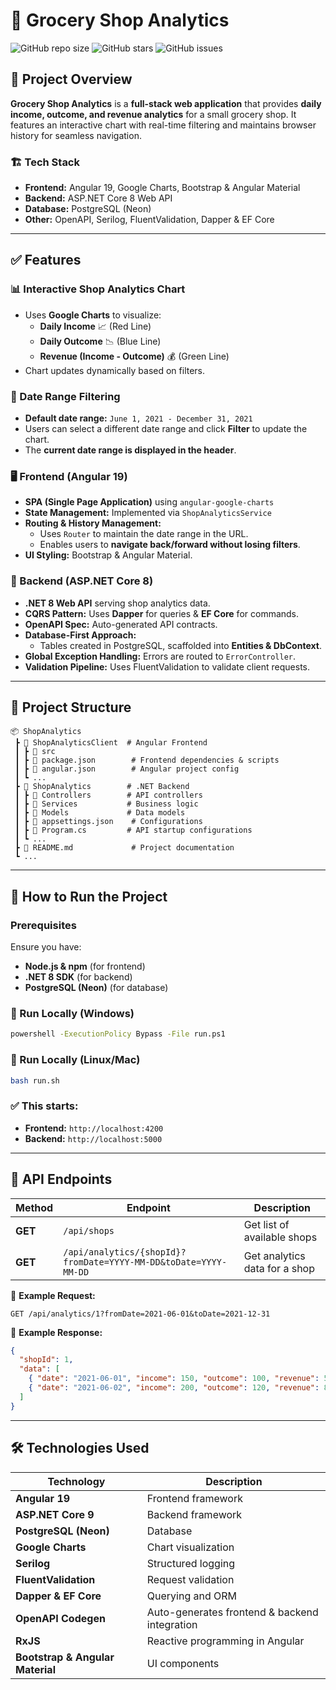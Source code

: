 ﻿# 🛒 Grocery Shop Analytics

![GitHub repo size](https://img.shields.io/github/repo-size/your-username/grocery-shop-analytics?style=flat-square)
![GitHub stars](https://img.shields.io/github/stars/your-username/grocery-shop-analytics?style=flat-square)
![GitHub issues](https://img.shields.io/github/issues/your-username/grocery-shop-analytics?style=flat-square)

## 📌 Project Overview
**Grocery Shop Analytics** is a **full-stack web application** that provides **daily income, outcome, and revenue analytics** for a small grocery shop. It features an interactive chart with real-time filtering and maintains browser history for seamless navigation.

### 🏗 Tech Stack
- **Frontend:** Angular 19, Google Charts, Bootstrap & Angular Material
- **Backend:** ASP.NET Core 8 Web API
- **Database:** PostgreSQL (Neon)
- **Other:** OpenAPI, Serilog, FluentValidation, Dapper & EF Core

---

## ✅ Features
### 📊 Interactive Shop Analytics Chart
- Uses **Google Charts** to visualize:
  - **Daily Income** 📈 (Red Line)
  - **Daily Outcome** 📉 (Blue Line)
  - **Revenue (Income - Outcome)** 💰 (Green Line)
- Chart updates dynamically based on filters.

### 📅 Date Range Filtering
- **Default date range:** `June 1, 2021 - December 31, 2021`
- Users can select a different date range and click **Filter** to update the chart.
- The **current date range is displayed in the header**.

### 🖥️ Frontend (Angular 19)
- **SPA (Single Page Application)** using `angular-google-charts`
- **State Management:** Implemented via `ShopAnalyticsService`
- **Routing & History Management:**
  - Uses `Router` to maintain the date range in the URL.
  - Enables users to **navigate back/forward without losing filters**.
- **UI Styling:** Bootstrap & Angular Material.

### 🚀 Backend (ASP.NET Core 8)
- **.NET 8 Web API** serving shop analytics data.
- **CQRS Pattern:** Uses **Dapper** for queries & **EF Core** for commands.
- **OpenAPI Spec:** Auto-generated API contracts.
- **Database-First Approach:**
  - Tables created in PostgreSQL, scaffolded into **Entities & DbContext**.
- **Global Exception Handling:** Errors are routed to `ErrorController`.
- **Validation Pipeline:** Uses FluentValidation to validate client requests.

---

## 📂 Project Structure
```
📦 ShopAnalytics
 ┣ 📂 ShopAnalyticsClient  # Angular Frontend
 ┃ ┣ 📂 src
 ┃ ┣ 📄 package.json        # Frontend dependencies & scripts
 ┃ ┣ 📄 angular.json        # Angular project config
 ┃ ┗ ...
 ┣ 📂 ShopAnalytics        # .NET Backend
 ┃ ┣ 📂 Controllers        # API controllers
 ┃ ┣ 📂 Services           # Business logic
 ┃ ┣ 📂 Models             # Data models
 ┃ ┣ 📄 appsettings.json    # Configurations
 ┃ ┣ 📄 Program.cs         # API startup configurations
 ┃ ┗ ...
 ┣ 📄 README.md             # Project documentation
 ┗ ...
```

---

## 🚀 How to Run the Project
### Prerequisites
Ensure you have:
- **Node.js & npm** (for frontend)
- **.NET 8 SDK** (for backend)
- **PostgreSQL (Neon)** (for database)

### 🏃 Run Locally (Windows)
```sh
powershell -ExecutionPolicy Bypass -File run.ps1
```

### 🏃 Run Locally (Linux/Mac)
```sh
bash run.sh
```

### ✅ This starts:
- **Frontend:** `http://localhost:4200`
- **Backend:** `http://localhost:5000`

---

## 🔗 API Endpoints
| Method | Endpoint | Description |
|--------|---------|-------------|
| **GET** | `/api/shops` | Get list of available shops |
| **GET** | `/api/analytics/{shopId}?fromDate=YYYY-MM-DD&toDate=YYYY-MM-DD` | Get analytics data for a shop |

📌 **Example Request:**
```http
GET /api/analytics/1?fromDate=2021-06-01&toDate=2021-12-31
```

📌 **Example Response:**
```json
{
  "shopId": 1,
  "data": [
    { "date": "2021-06-01", "income": 150, "outcome": 100, "revenue": 50 },
    { "date": "2021-06-02", "income": 200, "outcome": 120, "revenue": 80 }
  ]
}
```

---

## 🛠 Technologies Used
| Technology                       | Description |
|----------------------------------|-------------|
| **Angular 19**                   | Frontend framework |
| **ASP.NET Core 9**               | Backend framework |
| **PostgreSQL (Neon)**            | Database |
| **Google Charts**                | Chart visualization |
| **Serilog**                      | Structured logging |
| **FluentValidation**             | Request validation |
| **Dapper & EF Core**             | Querying and ORM |
| **OpenAPI Codegen**              | Auto-generates frontend & backend integration |
| **RxJS**                         | Reactive programming in Angular |
| **Bootstrap & Angular Material** | UI components |


